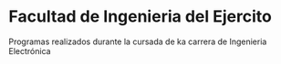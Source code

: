# Facultad de Ingenieria del Ejercito

Programas realizados durante la cursada de ka carrera de Ingenieria Electrónica

